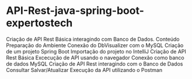 # API-Rest-java-spring-boot-expertostech
Criação de API Rest Básica interagindo com Banco de Dados.
Conteúdo
Preparação do Ambiente
Conexão do DbVisualizer com o MySQL
Criação de um projeto Spring Boot
Importação do projeto no IntelliJ
Criação de API Rest Básica
Excecução de API usando o navegador
Conexão como banco de dados MySQL
Criação de API Rest interagindo com o Banco de Dados
Consultar
Salvar/Atualizar
Execução da API utilizando o Postman
